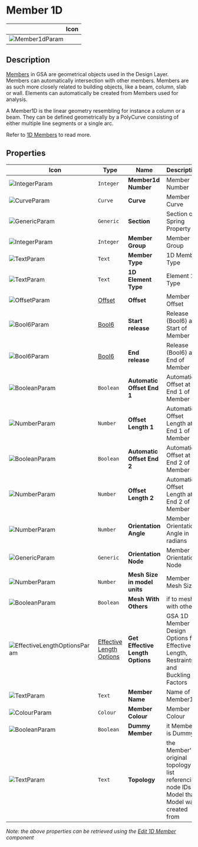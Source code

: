 # Member 1D
<!--- This file has been auto-generated, do not change it manually! Edit the generator here: https://github.com/arup-group/GSA-Grasshopper/tree/main/DocsGeneration --->

|<img width="150"/> Icon |
| ----------- |
|![Member1dParam](./images/Member1dParam.png) |

## Description

[Members](/references/hidr-data-member.md) in GSA are geometrical objects used in the Design Layer. Members can automatically intersection with other members. Members are as such more closely related to building objects, like a beam, column, slab or wall. Elements can automatically be created from Members used for analysis. 

 A Member1D is the linear geometry resembling for instance a column or a beam. They can be defined geometrically by a PolyCurve consisting of either multiple line segments or a single arc. 

 Refer to [1D Members](/explanations/members-1d.md) to read more.

## Properties

|<img width="20"/> Icon |<img width="200"/> Type |<img width="200"/> Name |<img width="1000"/> Description |
| ----------- | ----------- | ----------- | ----------- |
|![IntegerParam](./images/IntegerParam.png) |`Integer` |**Member1d Number** |Member Number |
|![CurveParam](./images/CurveParam.png) |`Curve` |**Curve** |Member Curve |
|![GenericParam](./images/GenericParam.png) |`Generic` |**Section** |Section or Spring Property |
|![IntegerParam](./images/IntegerParam.png) |`Integer` |**Member Group** |Member Group |
|![TextParam](./images/TextParam.png) |`Text` |**Member Type** |1D Member Type |
|![TextParam](./images/TextParam.png) |`Text` |**1D Element Type** |Element 1D Type |
|![OffsetParam](./images/OffsetParam.png) |[Offset](gsagh-offset-parameter.md) |**Offset** |Member Offset |
|![Bool6Param](./images/Bool6Param.png) |[Bool6](gsagh-bool6-parameter.md) |**Start release** |Release (Bool6) at Start of Member |
|![Bool6Param](./images/Bool6Param.png) |[Bool6](gsagh-bool6-parameter.md) |**End release** |Release (Bool6) at End of Member |
|![BooleanParam](./images/BooleanParam.png) |`Boolean` |**Automatic Offset End 1** |Automatic Offset at End 1 of Member |
|![NumberParam](./images/NumberParam.png) |`Number` |**Offset Length 1** |Automatic Offset Length at End 1 of Member |
|![BooleanParam](./images/BooleanParam.png) |`Boolean` |**Automatic Offset End 2** |Automatic Offset at End 2 of Member |
|![NumberParam](./images/NumberParam.png) |`Number` |**Offset Length 2** |Automatic Offset Length at End 2 of Member |
|![NumberParam](./images/NumberParam.png) |`Number` |**Orientation Angle** |Member Orientation Angle in radians |
|![GenericParam](./images/GenericParam.png) |`Generic` |**Orientation Node** |Member Orientation Node |
|![NumberParam](./images/NumberParam.png) |`Number` |**Mesh Size in model units** |Member Mesh Size |
|![BooleanParam](./images/BooleanParam.png) |`Boolean` |**Mesh With Others** |if to mesh with others |
|![EffectiveLengthOptionsParam](./images/EffectiveLengthOptionsParam.png) |[Effective Length Options](gsagh-effective-length-options-parameter.md) |**Get Effective Length Options** |GSA 1D Member Design Options for Effective Length, Restraints and Buckling Factors |
|![TextParam](./images/TextParam.png) |`Text` |**Member Name** |Name of Member1d |
|![ColourParam](./images/ColourParam.png) |`Colour` |**Member Colour** |Member Colour |
|![BooleanParam](./images/BooleanParam.png) |`Boolean` |**Dummy Member** |it Member is Dummy |
|![TextParam](./images/TextParam.png) |`Text` |**Topology** |the Member's original topology list referencing node IDs in Model that Model was created from |

_Note: the above properties can be retrieved using the [Edit 1D Member](gsagh-edit-1d-member-component.md) component_
